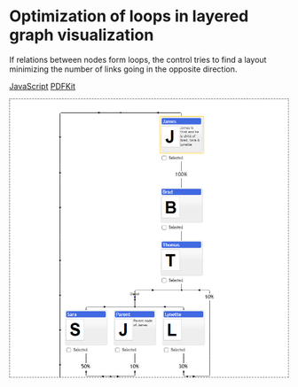 # Optimization of loops in layered graph visualization

If relations between nodes form loops, the control tries to find a layout minimizing the number of links going in the opposite direction.

[JavaScript](javascript.controls/CaseLoopsInFamilyChart.html)
[PDFKit](pdfkit.plugins/LoopsInFamilyChart.html)

![Screenshot](javascript.controls/__image_snapshots__/CaseLoopsInFamilyChart-snap.png)
